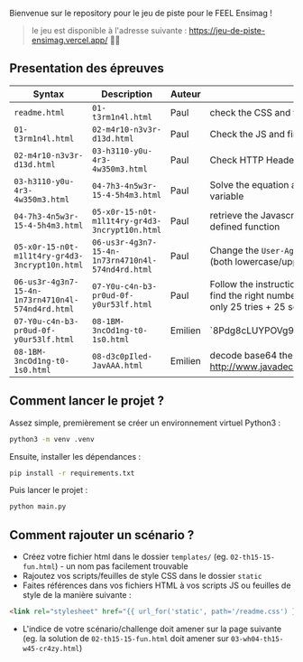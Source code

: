 Bienvenue sur le repository pour le jeu de piste pour le FEEL Ensimag !

> le jeu est disponible à l'adresse suivante : https://jeu-de-piste-ensimag.vercel.app/ 🚀🔥

## Presentation des épreuves

| Syntax      | Description | Auteur | Solution
| ----------- | ----------- | ----------- |  ----------- |
| `readme.html`      | `01-t3rm1n4l.html`       | Paul | check the CSS and find the file |
| `01-t3rm1n4l.html`   | `02-m4r10-n3v3r-d13d.html`        | Paul | Check the JS and find the file |
| `02-m4r10-n3v3r-d13d.html`   | `03-h3110-y0u-4r3-4w350m3.html`        | Paul | Check HTTP Headers and find the `X-Flag` |
| `03-h3110-y0u-4r3-4w350m3.html`   | `04-7h3-4n5w3r-15-4-5h4m3.html`        | Paul | Solve the equation and send the result in the `result` variable |
| `04-7h3-4n5w3r-15-4-5h4m3.html`   | `05-x0r-15-n0t-m1l1t4ry-gr4d3-3ncrypt10n.html`        | Paul | retrieve the Javascript and XOR the bytes with the defined function |
| `05-x0r-15-n0t-m1l1t4ry-gr4d3-3ncrypt10n.html`   | `06-us3r-4g3n7-15-4n-1n73rn4710n4l-574nd4rd.html`        | Paul | Change the `User-Agent` to anything with `Ensimag` in it (both lowercase/uppercase works) |
| `06-us3r-4g3n7-15-4n-1n73rn4710n4l-574nd4rd.html`   | `07-Y0u-c4n-b3-pr0ud-0f-y0ur53lf.html`       | Paul | Follow the instructions and create a small program to find the right number between 0 and 1000000 with only 25 tries + 25 seconds (dichotomy powa) |
| `07-Y0u-c4n-b3-pr0ud-0f-y0ur53lf.html`   | `08-1BM-3ncOd1ng-t0-1s0.html`        | Emilien | `8Pdg8cLUYPOVg9aE8ZWHYKPwYPGi8EuIo5STJQ== | base64 -d | iconv -f IBM-1047 -t ISO8859-1` |
| `08-1BM-3ncOd1ng-t0-1s0.html`   | `08-d3c0pIled-JavAAA.html`       | Emilien | decode base64 then use any java decompiler (like http://www.javadecompilers.com/) |

## Comment lancer le projet ?

Assez simple, premièrement se créer un environnement virtuel Python3 :

```bash
python3 -m venv .venv
```

Ensuite, installer les dépendances :

```bash
pip install -r requirements.txt
```

Puis lancer le projet :

```bash
python main.py
```

## Comment rajouter un scénario ?

- Créez votre fichier html dans le dossier `templates/` (eg. `02-th15-15-fun.html`) - un nom pas facilement trouvable
- Rajoutez vos scripts/feuilles de style CSS dans le dossier `static`
- Faites références dans vos fichiers HTML à vos scripts JS ou feuilles de style de la manière suivante : 

```html
<link rel="stylesheet" href="{{ url_for('static', path='/readme.css') }}">
```

- L'indice de votre scénario/challenge doit amener sur la page suivante (eg. la solution de `02-th15-15-fun.html` doit amener sur `03-wh04-th15-w45-cr4zy.html`)
